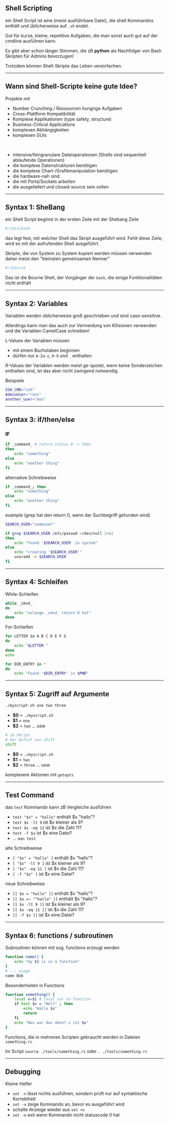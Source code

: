 ## Shell Scripting

ein Shell Script ist eine (meist ausführbare Datei), die shell Kommandos
enthält und üblicherweise auf `.sh` endet.

Gut für kurze, kleine, repetitive Aufgaben, die man sonst auch gut auf der cmdline
ausführen kann.

Es gibt aber schon länger Stimmen, die zB **python** als Nachfolger von Bash Skripten für Admins bevorzugen!

Trotzdem können Shell-Skripte das Leben vereinfachen.

---
## Wann sind Shell-Scripte keine gute Idee?

Projekte mit

<div class="flex-row">

- Number Crunching / Ressourcen hungrige Aufgaben
- Cross-Plattform Kompatibilität
- Komplexe Applikationen (type safety, structure)
- Business-Critical Applications
- komplexen Abhängigkeiten
- komplexen GUIs

<br/>

- intensive/feingranulare Dateioperationen
  (Shells sind sequentiell ablaufende Operationen)
- die komplexe Datenstrukturen benötigen
- die komplexe Chart-/Grafikmanipulation benötigen
- die hardware-nah sind
- die mit Ports/Sockets arbeiten
- die ausgeliefert und closed-source sein sollen

</div>


---

## Syntax 1: SheBang

ein Shell Script beginnt in der ersten Zeile mit der Shebang Zeile
```bash
#!/bin/bash
```

das legt fest, mit welcher Shell das Skript ausgeführt wird. Fehlt diese Zeile, wird es mit der aufrufenden Shell ausgeführt.

Skripte, die von System zu System kopiert werden müssen verwenden daher
meist den "kleinsten gemeinsamen Nenner"

```bash
#!/bin/sh
```

Das ist die Bourne Shell, der Vorgänger der `bash`, die einige
Funktionalitäten nicht enthält

---

## Syntax 2: Variables

Variablen werden üblicherweise groß geschrieben und sind case-sensitive.

Allerdings kann man das auch zur Vermeidung von Kllisionen verwenden und
die Variablen CamelCase schreiben!

L-Values der Variablen müssen
- mit einem Buchstaben beginnen
- dürfen nur `A-Za-z`, `0-9` und `_` enthalten

R-Values der Variablen werden meist ge-quotet, wenn keine Sonderzeichen enthalten sind, ist das aber nicht zwingend notwendig.

Beispiele

```bash
SSH_CMD="ssh"
AdminUser="root"
another_user="moo"
```

---

## Syntax 3: if/then/else

### IF

```bash
if _command_ # return status 0 -> then
then
    echo "something"
else
    echo "another thing"
fi
```
alternative Schreibweise

```bash
if _command_; then
    echo "something"
else
    echo "another thing"
fi
```

example (grep hat den return 0, wenn der Suchbegriff gefunden wird)

```bash
SEARCH_USER="someuser"

if grep $SEARCH_USER /etc/passwd >/dev/null 2>&1
then
    echo "found '$SEARCH_USER' in system"
else
    echo "creating '$SEARCH_USER'"
    useradd -m $SEARCH_USER
fi
```

---
## Syntax 4: Schleifen

While-Schleifen

```bash
while _cmnd_
do
    echo "solange _cmnd_ return 0 hat"
done
```

For-Schleifen

```bash
for LETTER in A B C D E F G
do
    echo "$LETTER "
done
echo
```

```bash
for DIR_ENTRY in *
do
    echo "Found '$DIR_ENTRY' in $PWD"
```

---
## Syntax 5: Zugriff auf Argumente

```bash
./myscript.sh one two three
```

- **$0** = `./myscript.sh`
- **$1** = `one`
- **$2** = `two` ... usw

```bash
# im Skript
# der Aufruf von shift
shift
```
- **$0** = `./myscript.sh`
- **$1** = `two`
- **$2** = `three` ... usw

komplexere Aktionen mit `getopts`

---
## Test Command

das `test` Kommando kann zB Vergleiche ausführen

- `test "$x" = "hallo"` enthält $x "hallo"?
- `test $x -lt 9` ist $x kleiner als 9?
- `test $x -eq 11` ist $x die Zahl 11?
- `test -f $x` ist $x eine Datei?
- ... `man test`

alte Schreibweise

- `[ "$x" = "hallo" ]` enthält $x "hallo"?
- `[ "$x" -lt 9 ]` ist $x kleiner als 9?
- `[ "$x" -eq 11 ]` ist $x die Zahl 11?
- `[ -f "$x" ]` ist $x eine Datei?

neue Schreibweise

- `[[ $x = "hallo" ]]` enthält $x "hallo"?
- `[[ $x =~ "^hallo" ]]` enthält $x "hallo"?
- `[[ $x -lt 9 ]]` ist $x kleiner als 9?
- `[[ $x -eq 11 ]]` ist $x die Zahl 11?
- `[[ -f $x ]]` ist $x eine Datei?


---
## Syntax 6: functions / subroutinen

Subroutinen können mit sog. functions erzeugt werden

```bash
function name() {
    echo "my $1 is in a function"
}
# --- usage
name Bob
```

Besonderheiten in Functions

```bash
function something() {
    local x=$1 # local var to function
    if test $x = "Welt" ; then
        echo "Hallo $x"
        return
    fi
    echo "Was war das denn? x ist $x"
}
```

Functions, die in mehreren Scripten gebraucht werden in Dateien `something.rc`

Im Script `source ./tools/something.rc` oder `. ./tools/something.rc`

---

## Debugging

Kleine Helfer

- `set -n` lässt nichts ausführen, sondern prüft nur auf syntaktische Korrektheit
- `set -x` zeige Kommando an, bevor es ausgeführt wird
- schalte Anzeige wieder aus `set +x`
- `set -e` exit wenn Kommando nicht statuscode 0 hat

